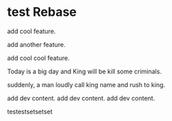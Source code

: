 # test Rebase 

add cool feature.

add another feature.

add cool cool feature.

Today is a big day and King will be kill some criminals.

suddenly, a man loudly call king name and rush to king.

add dev content.
add dev content.
add dev content.


testestsetsetset
